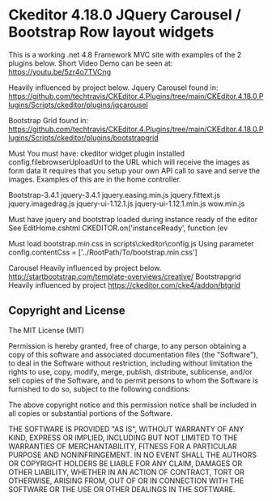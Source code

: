 # Ckeditor 4.18.0 JQuery Carousel  /  Bootstrap Row layout widgets
This is a working .net 4.8 Framework MVC site with examples of the 2 plugins below.
Short Video Demo can be seen at:  https://youtu.be/5zr4o7TVCng 
 
Heavily influenced by project below.
Jquery Carousel found in:
https://github.com/techtravis/CKEditor.4.Plugins/tree/main/CKEditor.4.18.0.Plugins/Scripts/ckeditor/plugins/jqcarousel

Bootstrap Grid found in: 
https://github.com/techtravis/CKEditor.4.Plugins/tree/main/CKEditor.4.18.0.Plugins/Scripts/ckeditor/plugins/bootstrapgrid 


Must You must have:
ckeditor widget plugin installed
config.filebrowserUploadUrl   to the URL which will receive the images as form data
It requires that you setup your own API call to save and serve the images.
Examples of this are in the home controller.

Bootstrap-3.4.1
jquery-3.4.1
jquery.easing.min.js
jquery.fittext.js
jquery.imagedrag.js
jquery-ui-1.12.1.js
jquery-ui-1.12.1.min.js
wow.min.js

Must have jquery and bootstrap loaded during instance ready of the editor   See EditHome.cshtml
CKEDITOR.on('instanceReady', function (ev

Must load bootstrap.min.css in scripts\ckeditor\config.js
Using parameter  config.contentCss = ['../RootPath/To/bootstrap.min.css']


Carousel Heavily influenced by project below. http://startbootstrap.com/template-overviews/creative/
Bootstrapgrid Heavily influenced by project  https://ckeditor.com/cke4/addon/btgrid 



## Copyright and License

The MIT License (MIT)

Permission is hereby granted, free of charge, to any person obtaining a copy
of this software and associated documentation files (the "Software"), to deal
in the Software without restriction, including without limitation the rights
to use, copy, modify, merge, publish, distribute, sublicense, and/or sell
copies of the Software, and to permit persons to whom the Software is
furnished to do so, subject to the following conditions:

The above copyright notice and this permission notice shall be included in all
copies or substantial portions of the Software.

THE SOFTWARE IS PROVIDED "AS IS", WITHOUT WARRANTY OF ANY KIND, EXPRESS OR
IMPLIED, INCLUDING BUT NOT LIMITED TO THE WARRANTIES OF MERCHANTABILITY,
FITNESS FOR A PARTICULAR PURPOSE AND NONINFRINGEMENT. IN NO EVENT SHALL THE
AUTHORS OR COPYRIGHT HOLDERS BE LIABLE FOR ANY CLAIM, DAMAGES OR OTHER
LIABILITY, WHETHER IN AN ACTION OF CONTRACT, TORT OR OTHERWISE, ARISING FROM,
OUT OF OR IN CONNECTION WITH THE SOFTWARE OR THE USE OR OTHER DEALINGS IN THE
SOFTWARE.
